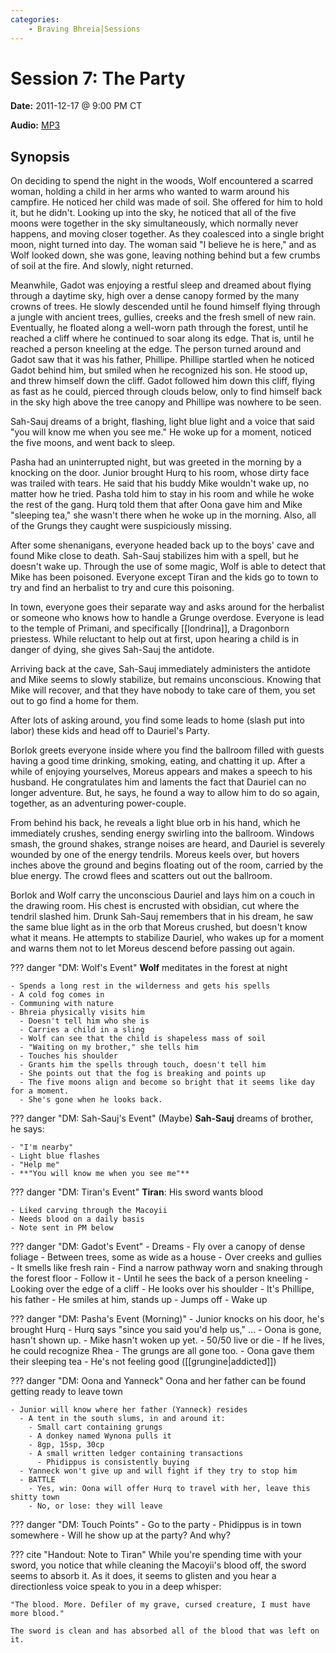 ```yaml
---
categories:
    - Braving Bhreia|Sessions
---
```

# Session 7: The Party

**Date:** 2011-12-17 @ 9:00 PM CT

**Audio:** [MP3](https://drive.google.com/file/d/1Sg-RShM0HrHZXmsSOHYSQP2VlPC6ldJ8/view?usp=sharing)

## Synopsis

On deciding to spend the night in the woods, Wolf encountered a scarred woman, holding a child in her arms who wanted to warm around his campfire. He noticed her child was made of soil. She offered for him to hold it, but he didn't. Looking up into the sky, he noticed that all of the five moons were together in the sky simultaneously, which normally never happens, and moving closer together. As they coalesced into a single bright moon, night turned into day. The woman said "I believe he is here," and as Wolf looked down, she was gone, leaving nothing behind but a few crumbs of soil at the fire. And slowly, night returned.

Meanwhile, Gadot was enjoying a restful sleep and dreamed about flying through a daytime sky, high over a dense canopy formed by the many crowns of trees. He slowly descended until he found himself flying through a jungle with ancient trees, gullies, creeks and the fresh smell of new rain. Eventually, he floated along a well-worn path through the forest, until he reached a cliff where he continued to soar along its edge. That is, until he reached a person kneeling at the edge. The person turned around and Gadot saw that it was his father, Phillipe. Phillipe startled when he noticed Gadot behind him, but smiled when he recognized his son. He stood up, and threw himself down the cliff. Gadot followed him down this cliff, flying as fast as he could, pierced through clouds below, only to find himself back in the sky high above the tree canopy and Phillipe was nowhere to be seen.

Sah-Sauj dreams of a bright, flashing, light blue light and a voice that said "you will know me when you see me." He woke up for a moment, noticed the five moons, and went back to sleep.

Pasha had an uninterrupted night, but was greeted in the morning by a knocking on the door. Junior brought Hurq to his room, whose dirty face was trailed with tears. He said that his buddy Mike wouldn't wake up, no matter how he tried. Pasha told him to stay in his room and while he woke the rest of the gang. Hurq told them that after Oona gave him and Mike "sleeping tea," she wasn't there when he woke up in the morning. Also, all of the Grungs they caught were suspiciously missing.

After some shenanigans, everyone headed back up to the boys' cave and found Mike close to death. Sah-Sauj stabilizes him with a spell, but he doesn't wake up. Through the use of some magic, Wolf is able to detect that Mike has been poisoned. Everyone except Tiran and the kids go to town to try and find an herbalist to try and cure this poisoning.

In town, everyone goes their separate way and asks around for the herbalist or someone who knows how to handle a Grunge overdose. Everyone is lead to the temple of Primani, and specifically [[londrina]], a Dragonborn priestess. While reluctant to help out at first, upon hearing a child is in danger of dying, she gives Sah-Sauj the antidote.

Arriving back at the cave, Sah-Sauj immediately administers the antidote and Mike seems to slowly stabilize, but remains unconscious. Knowing that Mike will recover, and that they have nobody to take care of them, you set out to go find a home for them.

After lots of asking around, you find some leads to home (slash put into labor) these kids and head off to Dauriel's Party.

Borlok greets everyone inside where you find the ballroom filled with guests having a good time drinking, smoking, eating, and chatting it up. After a while of enjoying yourselves, Moreus appears and makes a speech to his husband. He congratulates him and laments the fact that Dauriel can no longer adventure. But, he says, he found a way to allow him to do so again, together, as an adventuring power-couple.

From behind his back, he reveals a light blue orb in his hand, which he immediately crushes, sending energy swirling into the ballroom. Windows smash, the ground shakes, strange noises are heard, and Dauriel is severely wounded by one of the energy tendrils. Moreus keels over, but hovers inches above the ground and begins floating out of the room, carried by the blue energy. The crowd flees and scatters out out the ballroom.

Borlok and Wolf carry the unconscious Dauriel and lays him on a couch in the drawing room. His chest is encrusted with obsidian, cut where the tendril slashed him. Drunk Sah-Sauj remembers that in his dream, he saw the same blue light as in the orb that Moreus crushed, but doesn't know what it means. He attempts to stabilize Dauriel, who wakes up for a moment and warns them not to let Moreus descend before passing out again.

??? danger "DM: Wolf's Event"
    **Wolf** meditates in the forest at night

    - Spends a long rest in the wilderness and gets his spells
    - A cold fog comes in
    - Communing with nature
    - Bhreia physically visits him
      - Doesn't tell him who she is
      - Carries a child in a sling
      - Wolf can see that the child is shapeless mass of soil
      - "Waiting on my brother," she tells him
      - Touches his shoulder
      - Grants him the spells through touch, doesn't tell him
      - She points out that the fog is breaking and points up
      - The five moons align and become so bright that it seems like day for a moment.
      - She's gone when he looks back.

??? danger "DM: Sah-Sauj's Event"
    (Maybe) **Sah-Sauj** dreams of brother, he says:

    - "I'm nearby"
    - Light blue flashes
    - "Help me"
    - **"You will know me when you see me"**

??? danger "DM: Tiran's Event"
    **Tiran**: His sword wants blood

    - Liked carving through the Macoyii
    - Needs blood on a daily basis
    - Note sent in PM below

??? danger "DM: Gadot's Event"
    - Dreams
    - Fly over a canopy of dense foliage
    - Between trees, some as wide as a house
    - Over creeks and gullies
    - It smells like fresh rain
    - Find a narrow pathway worn and snaking through the forest floor
    - Follow it
    - Until he sees the back of a person kneeling
    - Looking over the edge of a cliff
    - He looks over his shoulder
    - It's Phillipe, his father
    - He smiles at him, stands up
    - Jumps off
    - Wake up

??? danger "DM: Pasha's Event (Morning)"
    - Junior knocks on his door, he's brought Hurq
    - Hurq says "since you said you'd help us," ...
    - Oona is gone, hasn't shown up.
    - Mike hasn't woken up yet.
      - 50/50 live or die
      - If he lives, he could recognize Rhea
    - The grungs are all gone too.
    - Oona gave them their sleeping tea
    - He's not feeling good ([[grungine|addicted]])

??? danger "DM: Oona and Yanneck"
    Oona and her father can be found getting ready to leave town

    - Junior will know where her father (Yanneck) resides
      - A tent in the south slums, in and around it:
        - Small cart containing grungs
        - A donkey named Wynona pulls it
        - 8gp, 15sp, 30cp
        - A small written ledger containing transactions
          - Phidippus is consistently buying
      - Yanneck won't give up and will fight if they try to stop him
      - BATTLE
        - Yes, win: Oona will offer Hurq to travel with her, leave this shitty town
        - No, or lose: they will leave

??? danger "DM: Touch Points"
    - Go to the party
    - Phidippus is in town somewhere
      - Will he show up at the party? And why?

??? cite "Handout: Note to Tiran"
    While you're spending time with your sword, you notice that while cleaning the Macoyii's blood off, the sword seems to absorb it. As it does, it seems to glisten and you hear a directionless voice speak to you in a deep whisper:

    "The blood. More. Defiler of my grave, cursed creature, I must have more blood."

    The sword is clean and has absorbed all of the blood that was left on it.
